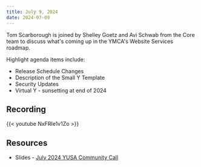 ```yaml
---
title: July 9, 2024
date: 2024-07-09
---
```


Tom Scarborough is joined by Shelley Goetz and Avi Schwab from the Core team to discuss what's coming up in the YMCA's Website Services roadmap.

Highlight agenda items include:
- Release Schedule Changes
- Description of the Small Y Template
- Security Updates
- Virtual Y - sunsetting at end of 2024

## Recording

{{< youtube NxFRIe1v1Zo >}}

## Resources

- Slides - [July 2024 YUSA Community Call](</monthly-calls/decks/2024-07 YUSA Community Call.pdf>)
